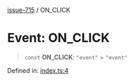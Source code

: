 [issue-715](../README.md) / ON\_CLICK

# Event: ON\_CLICK

> `const` **ON\_CLICK**: `"event"` = `"event"`

Defined in: [index.ts:4](https://github.com/typedoc2md/typedoc-plugin-markdown-scratchpad/blob/48b5b9ad70e31a4945755ce259ea933839e4cb5c/issues/715/src/index.ts#L4)
